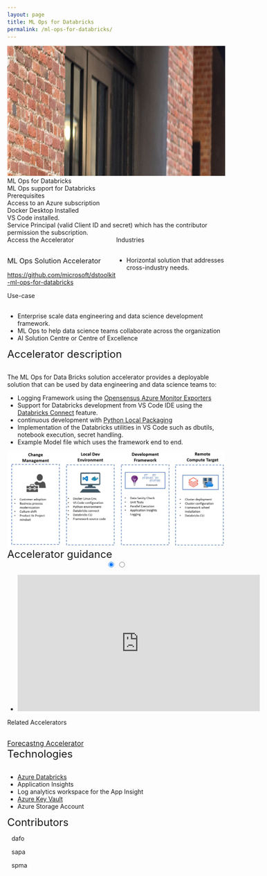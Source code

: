 ```yaml
---
layout: page
title: ML Ops for Databricks
permalink: /ml-ops-for-databricks/
---
```


<div class="ml-ops-for-databricks">
    <div class="title-photo">
          <img src="/images/ml-ops-for-databricks/CLO20b_Aline_cafe_outside_002.jpg" alt="logo" height="300" style="width:100%;">
    </div>
    <div class="title">ML Ops for Databricks</div>
    <div class="paragraph">ML Ops support for Databricks</div>
    <div class="category">Prerequisites</div>
    <div class="prerequisites">
        <div class="prerequisites-card">Access to an Azure subscription</div>
        <div class="prerequisites-card">Docker Desktop Installed</div>
        <div class="prerequisites-card">VS Code installed.</div>
    </div>
    <div class="prerequisites">
        <div class="prerequisites-card">Service Principal (valid Client ID and secret) which has the contributor permission the subscription.</div>
    </div>
    <div style="width:100%; display: flex;">
        <div style="width:50%;">
            <div class="category">Access the Accelerator</div>            
            <div class="toolkit-checkbox" style="width:100%; margin-top: 30px;">
                <label class="label" style="font-size:16px;">ML Ops Solution Accelerator</label>
                <p>
                    <a href="https://github.com/microsoft/dstoolkit-ml-ops-for-databricks" target="_blank">https://github.com/microsoft/dstoolkit-ml-ops-for-databricks</a>
                </p>   
            </div>
        </div>
        <div style="width:50%;">
            <div class="category">Industries</div>
            <ul  style="margin-top: 30px;">
                <li>Horizontal solution that addresses cross-industry needs.</li>
            </ul>  
        </div>
    </div>
    <div class="category">Use-case</div>
    <ul style="margin-top: 30px;">
        <li>Enterprise scale data engineering and data science development framework.</li>
        <li>ML Ops to help data science teams collaborate across the organization</li>
        <li>AI Solution Centre or Centre of Excellence</li>
    </ul>
    <div class="category" style="font-size:24px;">Accelerator description</div>
    <p style="margin-top: 30px; text-decoration: none;">
        The ML Ops for Data Bricks solution accelerator provides a deployable solution that can be used by data engineering and data science teams to:
        <ul>
            <li>Logging Framework using the <a href="https://github.com/census-instrumentation/opencensus-python/tree/master/contrib/opencensus-ext-azure" target="_blank">Opensensus Azure Monitor Exporters</a></li>
            <li>Support for Databricks development from VS Code IDE using the <a href="https://docs.microsoft.com/en-us/azure/databricks/dev-tools/databricks-connect#visual-studio-code" target="_blank">Databricks Connect</a> feature.</li>
            <li>continuous development with <a href="https://packaging.python.org/tutorials/packaging-projects/" target="_blank">Python Local Packaging</a></li>
            <li>Implementation of the Databricks utilities in VS Code such as dbutils, notebook execution, secret handling.</li>
            <li>Example Model file which uses the framework end to end.</li>
        </ul>
    </p>
    <img src="/images/ml-ops-for-databricks/ML-Ops-for-Databricks-components.jfif" alt="ML Ops for Databricks components image">
    <div class="category" style="font-size:24px;">Accelerator guidance</div>
    <div class="accelerator-guidance-videos">
<div style="height: 100%; text-align: center">
			<div class="csslider infinity" id="slider1">
			<input type="radio" name="slides" checked="checked" id="slides_1"/>
			<input type="radio" name="slides" id="slides_2"/>
				<ul>
                    <li>
                        <iframe width="560" height="315" src="https://www.youtube.com/embed/fsP7xMYOCOo" title="YouTube video player" frameborder="0" allow="accelerometer; autoplay; clipboard-write; encrypted-media; gyroscope; picture-in-picture" allowfullscreen></iframe>
					</li>
				</ul>
					<div class="arrows">
						<label for="slides_1"></label>
						<label class="goto-first" for="slides_1"></label>
						<label class="goto-last" for="slides_10"></label>
					</div>
					<div class="navigation"> 
						<div>
							<label for="slides_1"></label>
						</div>
					</div>
			</div>
		</div>
    </div>
    <div style="width:100%; display: flex;">
        <div style="width:50%;">
            <div class="category">Related Accelerators</div>
            <div class="toolkit-checkbox" style="width:100%; margin-top: 30px;">
                <label style="font-size:16px;">
                    <a href="/forecasting/" target="_blank">Forecastng Accelerator</a>
                </label>
            </div>
        </div>
    </div>
    <div class="category" style="font-size:24px;">Technologies</div>
    <ul style="margin-top: 30px;">
        <li><a href="https://azure.microsoft.com/services/databricks/" target="_blank">Azure Databricks</a></li>
        <li>Application Insights</li>
        <li>Log analytics workspace for the App Insight</li>
        <li><a href="https://azure.microsoft.com/services/key-vault/" target="_blank">Azure Key Vault</a></li>
        <li>Azure Storage Account</li>
    </ul>
    <div class="category" style="font-size:24px;">Contributors</div>
    <div class="accelerator-contributors">
        <div class="accelerator-contributor">
            <div class="accelerator-contributor-image"> 
            </div>
            <div style="margin-left:10px;">
                <p class="accelerator-contributor-text">dafo</p>
            </div>
        </div>
        <div class="accelerator-contributor">
            <div class="accelerator-contributor-image"> 
            </div>
            <div style="margin-left:10px;">
                <p class="accelerator-contributor-text">sapa</p>
            </div>
        </div>
        <div class="accelerator-contributor">
            <div class="accelerator-contributor-image"> 
            </div>
            <div style="margin-left:10px;">
                <p class="accelerator-contributor-text">spma</p>
            </div>
        </div>
    </div>
</div>
